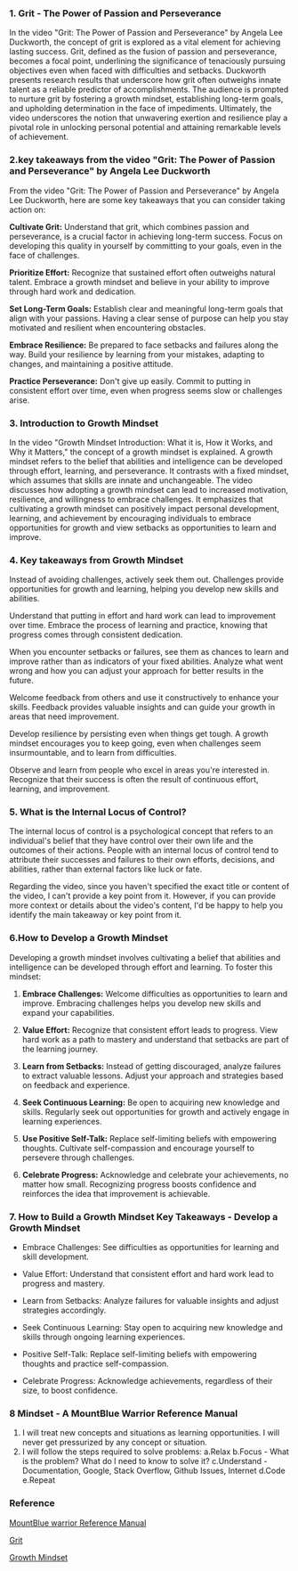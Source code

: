 ### **1. Grit - The Power of Passion and Perseverance**

In the video "Grit: The Power of Passion and Perseverance" by Angela Lee Duckworth, the concept of grit is explored as a vital element for achieving lasting success. Grit, defined as the fusion of passion and perseverance, becomes a focal point, underlining the significance of tenaciously pursuing objectives even when faced with difficulties and setbacks. Duckworth presents research results that underscore how grit often outweighs innate talent as a reliable predictor of accomplishments. The audience is prompted to nurture grit by fostering a growth mindset, establishing long-term goals, and upholding determination in the face of impediments. Ultimately, the video underscores the notion that unwavering exertion and resilience play a pivotal role in unlocking personal potential and attaining remarkable levels of achievement.

### **2.key takeaways from the video "Grit: The Power of Passion and Perseverance" by Angela Lee Duckworth**

From the video "Grit: The Power of Passion and Perseverance" by Angela Lee Duckworth, here are some key takeaways that you can consider taking action on:

**Cultivate Grit:** Understand that grit, which combines passion and perseverance, is a crucial factor in achieving long-term success. Focus on developing this quality in yourself by committing to your goals, even in the face of challenges.

**Prioritize Effort:** Recognize that sustained effort often outweighs natural talent. Embrace a growth mindset and believe in your ability to improve through hard work and dedication.

**Set Long-Term Goals:** Establish clear and meaningful long-term goals that align with your passions. Having a clear sense of purpose can help you stay motivated and resilient when encountering obstacles.

**Embrace Resilience:** Be prepared to face setbacks and failures along the way. Build your resilience by learning from your mistakes, adapting to changes, and maintaining a positive attitude.

**Practice Perseverance:** Don't give up easily. Commit to putting in consistent effort over time, even when progress seems slow or challenges arise.


### **3.** Introduction to Growth Mindset
In the video "Growth Mindset Introduction: What it is, How it Works, and Why it Matters," the concept of a growth mindset is explained. A growth mindset refers to the belief that abilities and intelligence can be developed through effort, learning, and perseverance. It contrasts with a fixed mindset, which assumes that skills are innate and unchangeable. The video discusses how adopting a growth mindset can lead to increased motivation, resilience, and willingness to embrace challenges. It emphasizes that cultivating a growth mindset can positively impact personal development, learning, and achievement by encouraging individuals to embrace opportunities for growth and view setbacks as opportunities to learn and improve.


### **4.**  Key takeaways from Growth Mindset
Instead of avoiding challenges, actively seek them out. Challenges provide opportunities for growth and learning, helping you develop new skills and abilities.

Understand that putting in effort and hard work can lead to improvement over time. Embrace the process of learning and practice, knowing that progress comes through consistent dedication.

When you encounter setbacks or failures, see them as chances to learn and improve rather than as indicators of your fixed abilities. Analyze what went wrong and how you can adjust your approach for better results in the future.

Welcome feedback from others and use it constructively to enhance your skills. Feedback provides valuable insights and can guide your growth in areas that need improvement.

Develop resilience by persisting even when things get tough. A growth mindset encourages you to keep going, even when challenges seem insurmountable, and to learn from difficulties.

 Observe and learn from people who excel in areas you're interested in. Recognize that their success is often the result of continuous effort, learning, and improvement.


### 5. What is the Internal Locus of Control?

 The internal locus of control is a psychological concept that refers to an individual's belief that they have control over their own life and the outcomes of their actions. People with an internal locus of control tend to attribute their successes and failures to their own efforts, decisions, and abilities, rather than external factors like luck or fate.

Regarding the video, since you haven't specified the exact title or content of the video, I can't provide a key point from it. However, if you can provide more context or details about the video's content, I'd be happy to help you identify the main takeaway or key point from it.



### 6.**How to Develop a Growth Mindset**

Developing a growth mindset involves cultivating a belief that abilities and intelligence can be developed through effort and learning. To foster this mindset:

1. **Embrace Challenges:** Welcome difficulties as opportunities to learn and improve. Embracing challenges helps you develop new skills and expand your capabilities.

2. **Value Effort:** Recognize that consistent effort leads to progress. View hard work as a path to mastery and understand that setbacks are part of the learning journey.

3. **Learn from Setbacks:** Instead of getting discouraged, analyze failures to extract valuable lessons. Adjust your approach and strategies based on feedback and experience.

4. **Seek Continuous Learning:** Be open to acquiring new knowledge and skills. Regularly seek out opportunities for growth and actively engage in learning experiences.

5. **Use Positive Self-Talk:** Replace self-limiting beliefs with empowering thoughts. Cultivate self-compassion and encourage yourself to persevere through challenges.

6. **Celebrate Progress:** Acknowledge and celebrate your achievements, no matter how small. Recognizing progress boosts confidence and reinforces the idea that improvement is achievable.


### 7. How to Build a Growth Mindset **Key Takeaways - Develop a Growth Mindset**

- Embrace Challenges: See difficulties as opportunities for learning and skill development.

- Value Effort: Understand that consistent effort and hard work lead to progress and mastery.

- Learn from Setbacks: Analyze failures for valuable insights and adjust strategies accordingly.

- Seek Continuous Learning: Stay open to acquiring new knowledge and skills through ongoing learning experiences.

- Positive Self-Talk: Replace self-limiting beliefs with empowering thoughts and practice self-compassion.

- Celebrate Progress: Acknowledge achievements, regardless of their size, to boost confidence.


### 8 Mindset - A MountBlue Warrior Reference Manual
1. I will treat new concepts and situations as learning opportunities. I will never get pressurized by any concept or situation.
2. I will follow the steps required to solve problems:
 a.Relax
 b.Focus - What is the problem? What do I need to know to solve it?
 c.Understand - Documentation, Google, Stack Overflow, Github Issues, Internet
 d.Code
 e.Repeat

### Reference
[MountBlue warrior Reference Manual](https://docs.google.com/document/d/1SPUqC-8WwfiDlsRGKWqoMtC14v6_2TEhq7LZs29bJWk/edit)

[Grit]( https://www.youtube.com/watch?v=H14bBuluwB8)

[Growth Mindset](https://www.youtube.com/watch?v=75GFzikmRY0)
